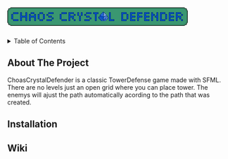 # ![Tower Defense](/data/logoTexture.png)

<!-- TABLE OF CONTENTS -->
<details>
  <summary>Table of Contents</summary>
  <ol>
    <li><a href="#about-the-project">About The Project</a></li>
    <li><a href="#installation">Installation</a></li>
    <li><a href="#wiki">Wiki</a></li>
  </ol>
</details>

## About The Project
ChoasCrystalDefender is a classic TowerDefense game made with SFML. There are no levels just an open grid where you can place tower.
The enemys will ajust the path automatically acording to the path that was created.

## Installation



## Wiki
